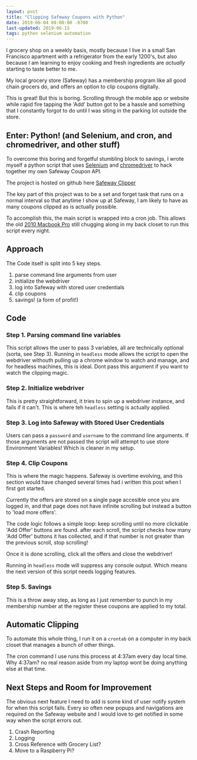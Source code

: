 ```yaml
---
layout: post
title: "Clipping Safeway Coupons with Python"
date: 2019-06-04 08:00:00 -0700
last-updated: 2019-06-15
tags: python selenium automation
---
```


I grocery shop on a weekly basis, mostly because I live in a small San Francisco apartment with a refrigerator from the early 1200's, but also because I am learning to enjoy cooking and fresh ingredients are _actually_ starting to taste better to me.

My local grocery store (Safeway) has a membership program like all good chain grocers do, and offers an option to clip coupons digitally.

This is great! But this is boring. Scrolling through the mobile app or website while rapid fire tapping the 'Add' button got to be a hassle and something that I constantly forgot to do until I was siting in the parking lot outside the store.

## Enter: Python! (and Selenium, and cron, and chromedriver, and other stuff)

To overcome this boring and forgetful stumbling block to savings, I wrote myself a python script that uses [Selenium](https://www.seleniumhq.org) and [chromedriver](https://sites.google.com/a/chromium.org/chromedriver/downloads) to hack together my own Safeway Coupon API.

The project is hosted on github here [Safeway Clipper](https://www.github.com/samgutentag/safewayClipper)

The key part of this project was to be a set and forget task that runs on a normal interval so that anytime I show up at Safeway, I am likely to have as many coupons clipped as is actually possible.

To accomplish this, the main script is wrapped into a cron job. This allows the old [2010 Macbook Pro](https://support.apple.com/kb/sp582?locale=en_US) still chugging along in my back closet to run this script every night.

## Approach

The Code itself is split into 5 key steps.

1. parse command line arguments from user
2. initialize the webdriver
3. log into Safeway with stored user credentials
4. clip coupons
5. savings! (a form of profit!)

## Code

### Step 1. Parsing command line variables

This script allows the user to pass 3 variables, all are technically optional (sorta, see Step 3). Running in `headless` mode allows the script to open the webdriver withouth pulling up a chrome window to watch and manage, and for headless machines, this is ideal. Dont pass this argument if you want to watch the clipping magic.

### Step 2. Initialize webdriver

This is pretty straightforward, it tries to spin up a webdriver instance, and fails if it can't. This is where teh `headless` setting is actually applied.

### Step 3. Log into Safeway with Stored User Credentials

Users can pass a `password` and `username` to the command line arguments. If those arguments are not passed the script will attempt to use store Environment Variables! Which is cleaner in my setup.

### Step 4. Clip Coupons

This is where the magic happens. Safeway is overtime evolving, and this section would have changed several times had i written this post when I first got started.

Currently the offers are stored on a single page accesible once you are logged in, and that page does not have infinite scrolling but instead a button to 'load more offers'.

The code logic follows a simple loop: keep scrolling until no more clickable 'Add Offer' buttons are found. after each scroll, the script checks how many 'Add Offer' buttons it has collected, and if that number is not greater than the previous scroll, stop scrolling!

Once it is done scrolling, click all the offers and close the webdriver!

Running in `headless` mode will suppress any console output. Which means the next version of this script needs logging features.

### Step 5. Savings

This is a throw away step, as long as I just remember to punch in my membership number at the register these coupons are applied to my total.

## Automatic Clipping

To automate this whole thing, I run it on a `crontab` on a computer in my back closet that manages a bunch of other things.

The cron command I use runs this process at 4:37am every day local time. Why 4:37am? no real reason aside from my laptop wont be doing anything else at that time.

## Next Steps and Room for Improvement

The obvious next feature I need to add is some kind of user notify system for when this script fails. Every so often new popups and navigations are required on the Safeway website and I would love to get notified in some way when the script errors out.

1. Crash Reporting
2. Logging
3. Cross Reference with Grocery List?
4. Move to a Raspberry Pi?
